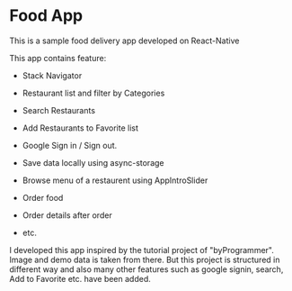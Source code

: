# Food App

This is a sample food delivery app developed on React-Native

This app contains feature:

- Stack Navigator

- Restaurant list and filter by Categories

- Search Restaurants

- Add Restaurants to Favorite list

- Google Sign in / Sign out.

- Save data locally using async-storage

- Browse menu of a restaurent using AppIntroSlider

- Order food

- Order details after order

- etc.






I developed this app inspired by the tutorial project of "byProgrammer". Image and demo data is taken from there. But this project is structured in different way and also many other features such as google signin, search, Add to Favorite etc. have been added.


